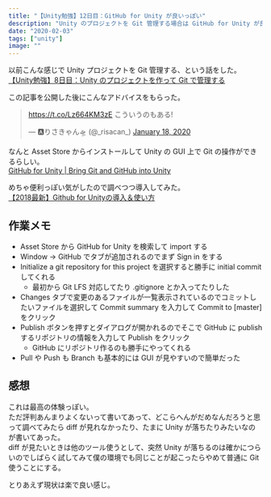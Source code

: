 ```yaml
---
title: "【Unity勉強】12日目：GitHub for Unity が良いっぽい"
description: "Unity のプロジェクトを Git 管理する場合は GitHub for Unity が良いっぽいという情報を得たので試してみた。"
date: "2020-02-03"
tags: ["unity"]
image: ""
---
```


以前こんな感じで Unity プロジェクトを Git 管理する、という話をした。  
[【Unity勉強】8日目：Unity のプロジェクトを作って Git で管理する](https://blog.nabeliwo.com/2020/01/unity-study-08/)

この記事を公開した後にこんなアドバイスをもらった。

<blockquote class="twitter-tweet"><p lang="ja" dir="ltr"><a href="https://t.co/Lz664KM3zE">https://t.co/Lz664KM3zE</a> こういうのもある!</p>&mdash; 🅰️りさきゃん🛸 (@_risacan_) <a href="https://twitter.com/_risacan_/status/1218398547818643456?ref_src=twsrc%5Etfw">January 18, 2020</a></blockquote> <script async src="https://platform.twitter.com/widgets.js" charset="utf-8"></script>

なんと Asset Store からインストールして Unity の GUI 上で Git の操作ができるらしい。  
[GitHub for Unity | Bring Git and GitHub into Unity](https://unity.github.com/)

めちゃ便利っぽい気がしたので調べつつ導入してみた。  
[【2018最新】Github for Unityの導入＆使い方](https://miyagame.net/github-for-unity/)

## 作業メモ

- Asset Store から GitHub for Unity を検索して import する
- Window -> GitHub でタブが追加されるのでまず Sign in をする
- Initialize a git repository for this project を選択すると勝手に initial commit してくれる
  - 最初から Git LFS 対応してたり .gitignore とか入ってたりした
- Changes タブで変更のあるファイルが一覧表示されているのでコミットしたいファイルを選択して Commit summary を入力して Commit to [master] をクリック
- Publish ボタンを押すとダイアログが開かれるのでそこで GitHub に publish するリポジトリの情報を入力して Publish をクリック
  - GitHub にリポジトリ作るのも勝手にやってくれる
- Pull や Push も Branch も基本的には GUI が見やすいので簡単だった

## 感想

これは最高の体験っぽい。  
ただ評判あんまりよくないって書いてあって、どこらへんがだめなんだろうと思って調べてみたら diff が見れなかったり、たまに Unity が落ちたりみたいなのが書いてあった。  
diff が見たいときは他のツール使うとして、突然 Unity が落ちるのは確かにつらいのでしばらく試してみて僕の環境でも同じことが起こったらやめて普通に Git 使うことにする。

とりあえず現状は楽で良い感じ。
